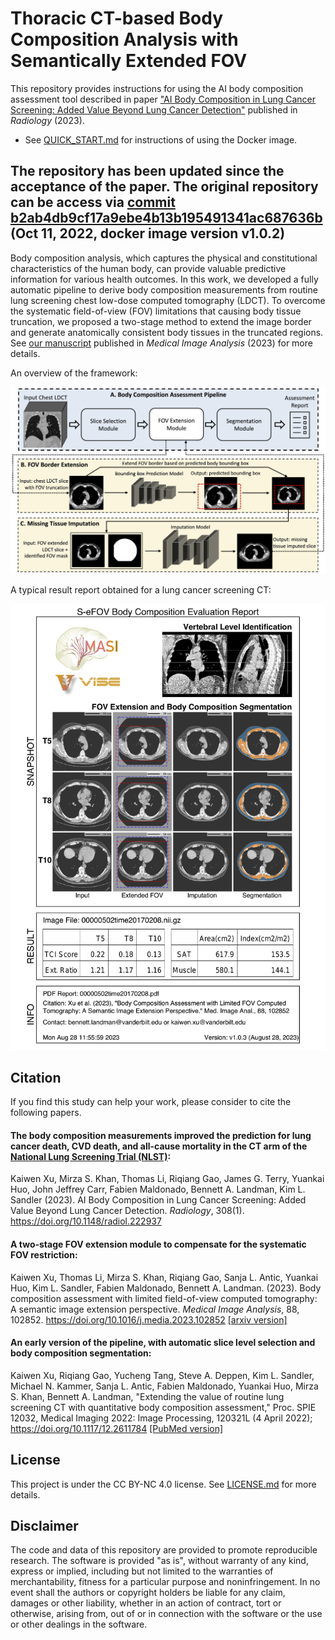 # Thoracic CT-based Body Composition Analysis with Semantically Extended FOV

This repository provides instructions for using the AI body composition assessment tool described in paper 
["AI Body Composition in Lung Cancer Screening: Added Value Beyond Lung Cancer Detection"](https://pubs.rsna.org/doi/10.1148/radiol.222937) 
published in *Radiology* (2023).

[//]: # (The developed pipeline is publicly available and can be deployed in the following two ways: )

+ See [QUICK_START.md](https://github.com/MASILab/S-EFOV/blob/master/QUICK_START.md) for instructions of 
  using the Docker image.

[//]: # (+ See [LOCAL_ENVIRONMENT.md]&#40;https://github.com/MASILab/S-EFOV/blob/master/quick_start_docker.md&#41; to set up a local )

[//]: # (  python environment, retrieve the pretrained models, and run the pipeline with local python environment.)

The repository has been updated since the acceptance of the paper. The original repository can be access via [commit b2ab4db9cf17a9ebe4b13b195491341ac687636b](https://github.com/MASILab/S-EFOV/tree/b2ab4db9cf17a9ebe4b13b195491341ac687636b)
(Oct 11, 2022, docker image version v1.0.2)
---

Body composition analysis, which captures the physical and
constitutional characteristics of the human body, can provide valuable
predictive information for various health
outcomes. In this work, we developed a fully automatic pipeline to derive body composition measurements from 
routine lung screening chest low-dose computed tomography (LDCT). To overcome the systematic
field-of-view (FOV) limitations that causing body tissue truncation, we proposed a two-stage method to 
extend the image border and generate anatomically consistent body tissues in the truncated regions. 
See [our manuscript](https://www.sciencedirect.com/science/article/abs/pii/S1361841523001123?via%3Dihub) 
published in *Medical Image Analysis* (2023) for more details.

An overview of the framework:

<img src="https://github.com/MASILab/S-EFOV/blob/master/materials/fig-method-overall-workflow.jpg" width="600px"/>

A typical result report obtained for a lung cancer screening CT:

<img src="https://github.com/MASILab/S-EFOV/blob/master/materials/report_example.png" width="600px"/>

## Citation

If you find this study can help your work, please consider to cite the following papers.

#### The body composition measurements improved the prediction for lung cancer death, CVD death, and all-cause mortality in the CT arm of the [National Lung Screening Trial (NLST)](https://www.cancer.gov/types/lung/research/nlst):

Kaiwen Xu, Mirza S. Khan, Thomas Li, Riqiang Gao, James G. Terry, Yuankai Huo, John Jeffrey Carr, Fabien Maldonado,
Bennett A. Landman, Kim L. Sandler (2023). AI Body Composition in Lung Cancer Screening: Added Value Beyond Lung 
Cancer Detection. *Radiology*, 308(1). https://doi.org/10.1148/radiol.222937

#### A two-stage FOV extension module to compensate for the systematic FOV restriction: 

Kaiwen Xu, Thomas Li, Mirza S. Khan, Riqiang Gao, Sanja L. Antic, Yuankai Huo, 
Kim L. Sandler, Fabien Maldonado, Bennett A. Landman. (2023). 
Body composition assessment with limited field-of-view computed tomography: A semantic image extension perspective.
*Medical Image Analysis*, 88, 102852. https://doi.org/10.1016/j.media.2023.102852
[[arxiv version]](https://arxiv.org/abs/2207.06551)

#### An early version of the pipeline, with automatic slice level selection and body composition segmentation:  

Kaiwen Xu, Riqiang Gao, Yucheng Tang, Steve A. Deppen, Kim L. Sandler, Michael N. Kammer, Sanja L. Antic, 
Fabien Maldonado, Yuankai Huo, Mirza S. Khan, Bennett A. Landman, "Extending the value of routine lung screening 
CT with quantitative body composition assessment," Proc. SPIE 12032, Medical Imaging 2022: Image Processing, 
120321L (4 April 2022); https://doi.org/10.1117/12.2611784 
[[PubMed version]](https://www.ncbi.nlm.nih.gov/pmc/articles/PMC9604426/)

## License

This project is under the CC BY-NC 4.0 license. See
[LICENSE.md](https://github.com/MASILab/S-EFOV/blob/master/LICENSE.md) for more details.

## Disclaimer

The code and data of this repository are provided to promote reproducible research. 
The software is provided "as is", without warranty of any kind,
express or implied, including but not limited to the warranties of merchantability, 
fitness for a particular purpose and noninfringement. 
In no event shall the authors or copyright holders be liable for any claim, damages or other liability, 
whether in an action of contract, tort or otherwise, arising from, 
out of or in connection with the software or the use or other dealings in the software.